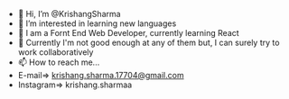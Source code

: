 - 👋 Hi, I’m @KrishangSharma
- 👀 I’m interested in learning new languages
- 🌱 I am a Fornt End Web Developer, currently learning React
- 💞️ Currently I'm not good enough at any of them but, I can surely try to work collaboratively
- 📫 How to reach me...
- E-mail=> krishang.sharma.17704@gmail.com <br>
- Instagram=> krishang.sharmaa


<!---
KrishangSharma/KrishangSharma is a ✨ special ✨ repository because its `README.md` (this file) appears on your GitHub profile.
You can click the Preview link to take a look at your changes.
--->
